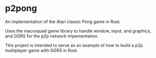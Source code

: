 # p2pong

An implementation of the Atari classic Pong game in Rust.

Uses the macroquad game library to handle window, input, and graphics, and GGRS for the p2p network impementation.

This project is intended to serve as an example of how to build a p2p multiplayer game with GGRS in Rust.